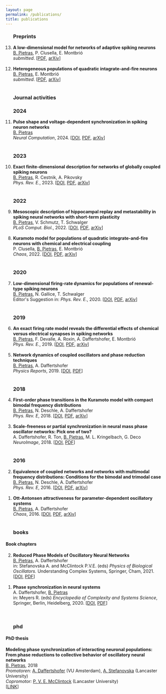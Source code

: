 ```yaml
---
layout: page
permalink: /publications/
title: publications
---
```



<ol reversed>
  
  <h3>Preprints</h3>

   <li> <strong>A low-dimensional model for networks of adaptive spiking neurons</strong><br/>
      <ins>B. Pietras</ins>, P. Clusella, E. Montbri&oacute; <br/>
      <em>submitted</em>. [<a href="https://bastianpietras.github.io/files/2024_PCM.pdf" target="_self">PDF</a>, <a href=" " target="_self">arXiv</a>]</li><br/>

  <li> <strong>Heterogeneous populations of quadratic intagrate-and-fire neurons</strong><br/>
      <ins>B. Pietras</ins>, E. Montbri&oacute; <br/>
      <em>submitted</em>. [<a href="https://bastianpietras.github.io/files/2024_PM.pdf" target="_self">PDF</a>, <a href=" " target="_self">arXiv</a>]</li><br/>
  
  
  <h3>Journal activities</h3>

  <h3 class="year">2024</h3>
  
  <li> <strong>Pulse shape and voltage-dependent synchronization in spiking neuron networks</strong><br/>
      <ins>B. Pietras</ins> <br/>
      <em>Neural Computation</em>, 2024. [<a href="https://doi.org/10.1162/neco_a_01680" target="_self">DOI</a>, <a href="https://bastianpietras.github.io/files/2024_Pietras.pdf" target="_self">PDF</a>, <a href="https://doi.org/10.48550/arXiv.2304.09813" target="_self">arXiv</a>]</li><br/>
  
  <h3 class="year">2023</h3>
  
  <li> <strong>Exact finite-dimensional description for networks of globally coupled spiking neurons</strong><br/>
      <ins>B. Pietras</ins>, R. Cestnik, A. Pikovsky<br/>
      <em>Phys. Rev. E.</em>, 2023. [<a href="https://doi.org/10.1103/PhysRevE.107.024315" target="_self">DOI</a>, <a href="https://bastianpietras.github.io/files/2023_Pietras_Cestnik_Pikovsky.pdf" target="_self">PDF</a>, <a href="https://doi.org/10.48550/arXiv.2209.00922" target="_self">arXiv</a>]</li><br/>
  
  <h3 class="year">2022</h3>
  
  <li> <strong>Mesoscopic description of hippocampal replay and metastability in spiking neural networks with short-term plasticity</strong><br/>
      <ins>B. Pietras</ins>, V. Schmutz, T. Schwalger<br/>
      <em>PLoS Comput. Biol.</em>, 2022. [<a href="https://doi.org/10.1371/journal.pcbi.1010809" target="_self">DOI</a>, <a href="https://bastianpietras.github.io/files/2022_Pietras_Schmutz_Schwalger.pdf" target="_self">PDF</a>, <a href="https://arxiv.org/abs/2204.01675" target="_self">arXiv</a>]</li><br/>
  
  <li> <strong>Kuramoto model for populations of quadratic integrate-and-fire neurons with chemical and electrical coupling</strong><br/>
      P. Clusella, <ins>B. Pietras</ins>, E. Montbri&oacute;<br/>
      <em>Chaos</em>, 2022. [<a href="https://aip.scitation.org/doi/full/10.1063/5.0075285" target="_self">DOI</a>, <a href="https://bastianpietras.github.io/files/2022_Clusella_Pietras_Montbrio.pdf" target="_self">PDF</a>, <a href="https://arxiv.org/abs/2110.07665" target="_self">arXiv</a>]</li><br/>
  
  <h3 class="year">2020</h3>
  <li> <strong>Low-dimensional firing-rate dynamics for populations of renewal-type spiking neurons</strong><br/>
      <ins>B. Pietras</ins>, N. Gallice, T. Schwalger<br/>
      Editor's Suggestion in: <em>Phys. Rev. E.</em>, 2020. [<a href="https://journals.aps.org/pre/abstract/10.1103/PhysRevE.102.022407" target="_self">DOI</a>, <a href="https://bastianpietras.github.io/files/2020_Pietras_Gallice_Schwalger.pdf" target="_self">PDF</a>, <a href="https://arxiv.org/abs/2003.06038" target="_self">arXiv</a>]</li><br/>
  
  <h3 class="year">2019</h3>
  <li> <strong>An exact firing rate model reveals the differential effects of chemical versus electrical synapses in
spiking networks</strong><br/>
      <ins>B. Pietras</ins>, F. Devalle, A. Roxin, A. Daffertshofer, E. Montbri&oacute;<br/>
      <em>Phys. Rev. E.</em>, 2019. [<a href="https://journals.aps.org/pre/abstract/10.1103/PhysRevE.100.042412" target="_self">DOI</a>, <a href="https://bastianpietras.github.io/files/2019_Pietras_et_al_Gap_junctions.pdf" target="_self">PDF</a>, <a href="https://arxiv.org/abs/1905.01917" target="_self">arXiv</a>]</li><br/>
  
  <li> <strong>Network dynamics of coupled oscillators and phase reduction techniques</strong><br/>
      <ins>B. Pietras</ins>, A. Daffertshofer<br/>
      <em>Physics Reports</em>, 2019. [<a href="https://www.sciencedirect.com/science/article/pii/S0370157319302327" target="_self">DOI</a>, <a href="https://bastianpietras.github.io/files/2019_Pietras_Daffertshofer.pdf" target="_self">PDF</a>]</li><br/>
  
  <h3 class="year">2018</h3>
  <li> <strong>First-order phase transitions in the Kuramoto model with compact bimodal frequency distributions</strong><br/>
      <ins>B. Pietras</ins>, N. Deschle, A. Daffertshofer<br/>
      <em>Phys. Rev. E</em>, 2018. [<a href="https://journals.aps.org/pre/abstract/10.1103/PhysRevE.98.062219" target="_self">DOI</a>, <a href="https://bastianpietras.github.io/files/2018_Pietras_Deschle_Daffertshofer.pdf" target="_self">PDF</a>, <a href="https://arxiv.org/abs/1810.01673" target="_self">arXiv</a>]</li><br/>
  
  <li> <strong>Scale-freeness or partial synchronization in neural mass phase oscillator networks: Pick one of two?</strong><br/>
      A. Daffertshofer, R. Ton, <ins>B. Pietras</ins>, M. L. Kringelbach, G. Deco<br/>
      <em>NeuroImage</em>, 2018. [<a href="https://www.sciencedirect.com/science/article/pii/S1053811918302805" target="_self">DOI</a>, <a href="https://bastianpietras.github.io/files/2018_Daffertshofer_Ton_Pietras_et_al.pdf" target="_self">PDF</a>]</li><br/>
        
  <h3 class="year">2016</h3>      
  <li><strong>Equivalence of coupled networks and networks with multimodal frequency distributions: Conditions for the bimodal and trimodal case</strong><br/>
      <ins>B. Pietras</ins>, N. Deschle, A. Daffertshofer<br/>
      <em>Phys. Rev. E</em>, 2016. [<a href="https://journals.aps.org/pre/abstract/10.1103/PhysRevE.94.052211" target="_self">DOI</a>, <a href="https://bastianpietras.github.io/files/2016_Pietras_Deschle_Daffertshofer.pdf" target="_self">PDF</a>, <a href="https://arxiv.org/abs/1602.08368" target="_self">arXiv</a>]</li><br/>
  
  <li> <strong>Ott-Antonsen attractiveness for parameter-dependent oscillatory systems</strong><br/>
      <ins>B. Pietras</ins>, A. Daffertshofer<br/>
      <em>Chaos</em>, 2016. [<a href="https://aip.scitation.org/doi/10.1063/1.4963371" target="_self">DOI</a>, <a href="https://bastianpietras.github.io/files/2016_Pietras_Daffertshofer.pdf" target="_self">PDF</a>, <a href="https://arxiv.org/abs/1608.02723" target="_self">arXiv</a>]</li>

  <br>
  <h3 class="year">books</h3>
</ol>


<h4>Book chapters</h4>

<ol reversed>
  
  <li> <strong>Reduced Phase Models of Oscillatory Neural Networks</strong><br/>
      <ins>B. Pietras</ins>, A. Daffertshofer<br/>
      in: Stefanovska A. and McClintock P.V.E. (eds) <em>Physics of Biological Oscillators.</em> Understanding Complex Systems, Springer, Cham, 2021. [<a href="https://doi.org/10.1007/978-3-030-59805-1_3" target="_self">DOI</a>, <a href="https://bastianpietras.github.io/files/2021_Pietras_Daffertshofer.pdf" target="_self">PDF</a>]</li><br/>
  
  <li> <strong>Phase synchronization in neural systems</strong><br/>
      A. Daffertshofer, <ins>B. Pietras</ins><br/>
      in: Meyers R. (eds) <em>Encyclopedia of Complexity and Systems Science</em>, Springer, Berlin, Heidelberg, 2020. [<a href="https://doi.org/10.1007/978-3-642-27737-5_693-1" target="_self">DOI</a>, <a href="https://bastianpietras.github.io/files/2020_Daffertshofer_Pietras.pdf" target="_self">PDF</a>]</li><br/>

  <br>
  <h3 class="year">phd</h3>
  
</ol>

  
<h4>PhD thesis</h4>

<strong>Modeling phase synchronization of interacting neuronal populations: From phase reductions to collective behavior of oscillatory neural networks</strong><br/>
<ins>B. Pietras</ins>, 2018<br/>
<em>Promotoren:</em>   <a href="https://www.human-movement-sciences.nl/cd/scientfic-staff/marlow/" target="_self">A. Daffertshofer</a> (VU Amsterdam), <a href="https://www.lancaster.ac.uk/physics/about-us/people/aneta-stefanovska" target="_self">A. Stefanovska</a> (Lancaster University)<br/>
<em>Copromotor:</em>   <a href="https://www.lancaster.ac.uk/physics/about-us/people/peter-mcclintock" target="_self">P. V. E. McClintock</a> (Lancaster University)<br/>
[<a href="https://research.vu.nl/en/publications/modeling-phase-synchronization-of-interacting-neuronal-population" target="_self">LINK</a>]
     
     
